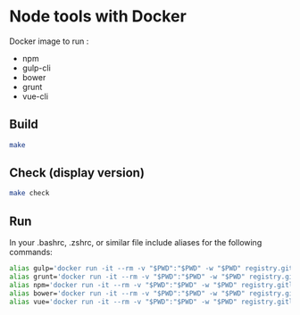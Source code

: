 # Node tools with Docker

Docker image to run :
- npm
- gulp-cli
- bower
- grunt
- vue-cli

## Build

```bash
make
```

## Check (display version)
```bash
make check
```

## Run

In your .bashrc, .zshrc, or similar file include aliases for the following commands:

```bash
alias gulp='docker run -it --rm -v "$PWD":"$PWD" -w "$PWD" registry.gitlab.com/rafache/docker/node-cli:master gulp'
alias grunt='docker run -it --rm -v "$PWD":"$PWD" -w "$PWD" registry.gitlab.com/rafache/docker/node-cli:master grunt'
alias npm='docker run -it --rm -v "$PWD":"$PWD" -w "$PWD" registry.gitlab.com/rafache/docker/node-cli:master npm'
alias bower='docker run -it --rm -v "$PWD":"$PWD" -w "$PWD" registry.gitlab.com/rafache/docker/node-cli:master bower --allow-root'
alias vue='docker run -it --rm -v "$PWD":"$PWD" -w "$PWD" registry.gitlab.com/rafache/docker/node-cli:master vue'
```